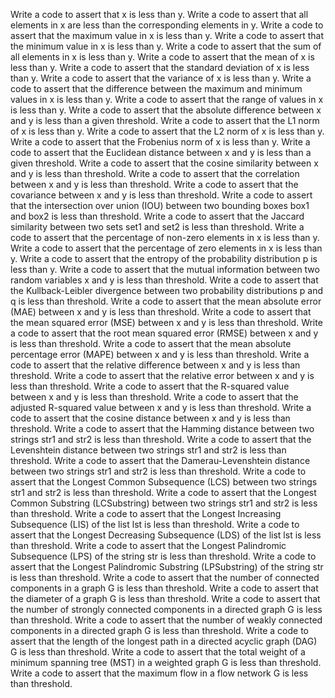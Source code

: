 Write a code to assert that x is less than y.
Write a code to assert that all elements in x are less than the corresponding elements in y.
Write a code to assert that the maximum value in x is less than y.
Write a code to assert that the minimum value in x is less than y.
Write a code to assert that the sum of all elements in x is less than y.
Write a code to assert that the mean of x is less than y.
Write a code to assert that the standard deviation of x is less than y.
Write a code to assert that the variance of x is less than y.
Write a code to assert that the difference between the maximum and minimum values in x is less than y.
Write a code to assert that the range of values in x is less than y.
Write a code to assert that the absolute difference between x and y is less than a given threshold.
Write a code to assert that the L1 norm of x is less than y.
Write a code to assert that the L2 norm of x is less than y.
Write a code to assert that the Frobenius norm of x is less than y.
Write a code to assert that the Euclidean distance between x and y is less than a given threshold.
Write a code to assert that the cosine similarity between x and y is less than threshold.
Write a code to assert that the correlation between x and y is less than threshold.
Write a code to assert that the covariance between x and y is less than threshold.
Write a code to assert that the intersection over union (IOU) between two bounding boxes box1 and box2 is less than threshold.
Write a code to assert that the Jaccard similarity between two sets set1 and set2 is less than threshold.
Write a code to assert that the percentage of non-zero elements in x is less than y.
Write a code to assert that the percentage of zero elements in x is less than y.
Write a code to assert that the entropy of the probability distribution p is less than y.
Write a code to assert that the mutual information between two random variables x and y is less than threshold.
Write a code to assert that the Kullback-Leibler divergence between two probability distributions p and q is less than threshold.
Write a code to assert that the mean absolute error (MAE) between x and y is less than threshold.
Write a code to assert that the mean squared error (MSE) between x and y is less than threshold.
Write a code to assert that the root mean squared error (RMSE) between x and y is less than threshold.
Write a code to assert that the mean absolute percentage error (MAPE) between x and y is less than threshold.
Write a code to assert that the relative difference between x and y is less than threshold.
Write a code to assert that the relative error between x and y is less than threshold.
Write a code to assert that the R-squared value between x and y is less than threshold.
Write a code to assert that the adjusted R-squared value between x and y is less than threshold.
Write a code to assert that the cosine distance between x and y is less than threshold.
Write a code to assert that the Hamming distance between two strings str1 and str2 is less than threshold.
Write a code to assert that the Levenshtein distance between two strings str1 and str2 is less than threshold.
Write a code to assert that the Damerau-Levenshtein distance between two strings str1 and str2 is less than threshold.
Write a code to assert that the Longest Common Subsequence (LCS) between two strings str1 and str2 is less than threshold.
Write a code to assert that the Longest Common Substring (LCSubstring) between two strings str1 and str2 is less than threshold.
Write a code to assert that the Longest Increasing Subsequence (LIS) of the list lst is less than threshold.
Write a code to assert that the Longest Decreasing Subsequence (LDS) of the list lst is less than threshold.
Write a code to assert that the Longest Palindromic Subsequence (LPS) of the string str is less than threshold.
Write a code to assert that the Longest Palindromic Substring (LPSubstring) of the string str is less than threshold.
Write a code to assert that the number of connected components in a graph G is less than threshold.
Write a code to assert that the diameter of a graph G is less than threshold.
Write a code to assert that the number of strongly connected components in a directed graph G is less than threshold.
Write a code to assert that the number of weakly connected components in a directed graph G is less than threshold.
Write a code to assert that the length of the longest path in a directed acyclic graph (DAG) G is less than threshold.
Write a code to assert that the total weight of a minimum spanning tree (MST) in a weighted graph G is less than threshold.
Write a code to assert that the maximum flow in a flow network G is less than threshold.